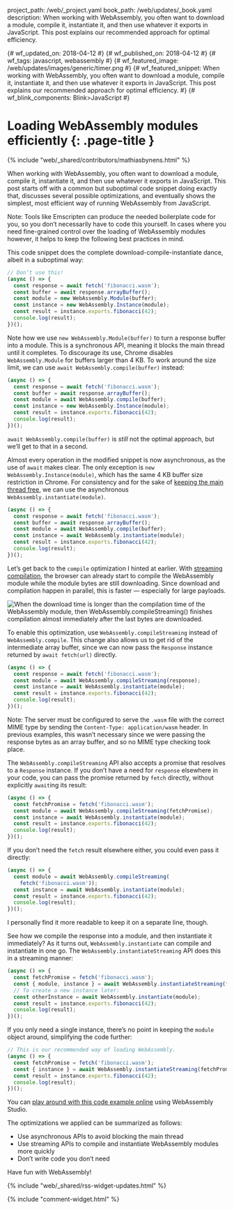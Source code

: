 project_path: /web/_project.yaml
book_path: /web/updates/_book.yaml
description: When working with WebAssembly, you often want to download a module, compile it, instantiate it, and then use whatever it exports in JavaScript. This post explains our recommended approach for optimal efficiency.

{# wf_updated_on: 2018-04-12 #}
{# wf_published_on: 2018-04-12 #}
{# wf_tags: javascript, webassembly #}
{# wf_featured_image: /web/updates/images/generic/timer.png #}
{# wf_featured_snippet: When working with WebAssembly, you often want to download a module, compile it, instantiate it, and then use whatever it exports in JavaScript. This post explains our recommended approach for optimal efficiency. #}
{# wf_blink_components: Blink>JavaScript #}

# Loading WebAssembly modules efficiently {: .page-title }

{% include "web/_shared/contributors/mathiasbynens.html" %}

When working with WebAssembly, you often want to download a module, compile it, instantiate it, and
then use whatever it exports in JavaScript. This post starts off with a common but suboptimal code
snippet doing exactly that, discusses several possible optimizations, and eventually shows the
simplest, most efficient way of running WebAssembly from JavaScript.

Note: Tools like Emscripten can produce the needed boilerplate code for you, so you don’t
necessarily have to code this yourself. In cases where you need fine-grained control over the
loading of WebAssembly modules however, it helps to keep the following best practices in mind.

This code snippet does the complete download-compile-instantiate dance, albeit in a suboptimal way:

```js
// Don’t use this!
(async () => {
  const response = await fetch('fibonacci.wasm');
  const buffer = await response.arrayBuffer();
  const module = new WebAssembly.Module(buffer);
  const instance = new WebAssembly.Instance(module);
  const result = instance.exports.fibonacci(42);
  console.log(result);
})();
```

Note how we use `new WebAssembly.Module(buffer)` to turn a response buffer into a module. This is a
synchronous API, meaning it blocks the main thread until it completes. To discourage its use, Chrome
disables `WebAssembly.Module` for buffers larger than 4 KB. To work around the size limit, we can
use `await WebAssembly.compile(buffer)` instead:

```js
(async () => {
  const response = await fetch('fibonacci.wasm');
  const buffer = await response.arrayBuffer();
  const module = await WebAssembly.compile(buffer);
  const instance = new WebAssembly.Instance(module);
  const result = instance.exports.fibonacci(42);
  console.log(result);
})();
```

`await WebAssembly.compile(buffer)` is _still_ not the optimal approach, but we’ll get to that in a
second.

Almost every operation in the modified snippet is now asynchronous, as the use of `await` makes
clear. The only exception is `new WebAssembly.Instance(module)`, which has the same 4 KB buffer
size restriction in Chrome. For consistency and for the sake of [keeping the main thread
free](https://twitter.com/mathias/status/978549917332500480), we can use the asynchronous
`WebAssembly.instantiate(module)`.

```js
(async () => {
  const response = await fetch('fibonacci.wasm');
  const buffer = await response.arrayBuffer();
  const module = await WebAssembly.compile(buffer);
  const instance = await WebAssembly.instantiate(module);
  const result = instance.exports.fibonacci(42);
  console.log(result);
})();
```

Let’s get back to the `compile` optimization I hinted at earlier. With [streaming
compilation](https://v8project.blogspot.com/2018/02/v8-release-65.html), the browser can already
start to compile the WebAssembly module while the module bytes are still downloading. Since download
and compilation happen in parallel, this is faster — especially for large payloads.

<img src="/web/updates/images/2018/04/loading-wasm/streaming.png" alt="When the download time is
longer than the compilation time of the WebAssembly module, then WebAssembly.compileStreaming()
finishes compilation almost immediately after the last bytes are downloaded.">

To enable this optimization, use `WebAssembly.compileStreaming` instead of `WebAssembly.compile`.
This change also allows us to get rid of the intermediate array buffer, since we can now pass the
`Response` instance returned by `await fetch(url)` directly.

```js
(async () => {
  const response = await fetch('fibonacci.wasm');
  const module = await WebAssembly.compileStreaming(response);
  const instance = await WebAssembly.instantiate(module);
  const result = instance.exports.fibonacci(42);
  console.log(result);
})();
```

Note: The server must be configured to serve the `.wasm` file with the correct MIME type by sending
the `Content-Type: application/wasm` header. In previous examples, this wasn’t necessary since we
were passing the response bytes as an array buffer, and so no MIME type checking took place.

The `WebAssembly.compileStreaming` API also accepts a promise that resolves to a `Response`
instance. If you don’t have a need for `response` elsewhere in your code, you can pass the promise
returned by `fetch` directly, without explicitly `await`ing its result:

```js
(async () => {
  const fetchPromise = fetch('fibonacci.wasm');
  const module = await WebAssembly.compileStreaming(fetchPromise);
  const instance = await WebAssembly.instantiate(module);
  const result = instance.exports.fibonacci(42);
  console.log(result);
})();
```

If you don’t need the `fetch` result elsewhere either, you could even pass it directly:

```js
(async () => {
  const module = await WebAssembly.compileStreaming(
    fetch('fibonacci.wasm'));
  const instance = await WebAssembly.instantiate(module);
  const result = instance.exports.fibonacci(42);
  console.log(result);
})();
```

I personally find it more readable to keep it on a separate line, though.

See how we compile the response into a module, and then instantiate it immediately? As it turns out,
`WebAssembly.instantiate` can compile and instantiate in one go. The
`WebAssembly.instantiateStreaming` API does this in a streaming manner:

```js
(async () => {
  const fetchPromise = fetch('fibonacci.wasm');
  const { module, instance } = await WebAssembly.instantiateStreaming(fetchPromise);
  // To create a new instance later:
  const otherInstance = await WebAssembly.instantiate(module); 
  const result = instance.exports.fibonacci(42);
  console.log(result);
})();
```

If you only need a single instance, there’s no point in keeping the `module` object around,
simplifying the code further:

```js
// This is our recommended way of loading WebAssembly.
(async () => {
  const fetchPromise = fetch('fibonacci.wasm');
  const { instance } = await WebAssembly.instantiateStreaming(fetchPromise);
  const result = instance.exports.fibonacci(42);
  console.log(result);
})();
```

You can [play around with this code example online](https://webassembly.studio/?f=aakxyho2ho)
using WebAssembly Studio.

The optimizations we applied can be summarized as follows:

- Use asynchronous APIs to avoid blocking the main thread
- Use streaming APIs to compile and instantiate WebAssembly modules more quickly
- Don’t write code you don’t need

Have fun with WebAssembly!

{% include "web/_shared/rss-widget-updates.html" %}

{% include "comment-widget.html" %}
